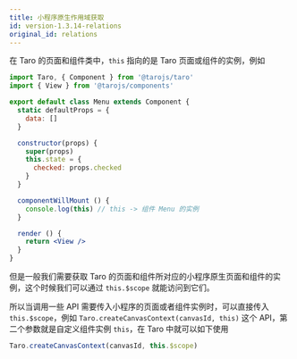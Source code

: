 ```yaml
---
title: 小程序原生作用域获取
id: version-1.3.14-relations
original_id: relations
---
```


在 Taro 的页面和组件类中，`this` 指向的是 Taro 页面或组件的实例，例如

```jsx
import Taro, { Component } from '@tarojs/taro'
import { View } from '@tarojs/components'

export default class Menu extends Component {
  static defaultProps = {
    data: []
  }

  constructor(props) {
    super(props)
    this.state = {
      checked: props.checked
    }
  }

  componentWillMount () {
    console.log(this) // this -> 组件 Menu 的实例
  }

  render () {
    return <View />
  }
}
```

但是一般我们需要获取 Taro 的页面和组件所对应的小程序原生页面和组件的实例，这个时候我们可以通过 `this.$scope` 就能访问到它们。

所以当调用一些 API 需要传入小程序的页面或者组件实例时，可以直接传入 `this.$scope`，例如 `Taro.createCanvasContext(canvasId, this)` 这个 API，第二个参数就是自定义组件实例 `this`，在 Taro 中就可以如下使用

```jsx
Taro.createCanvasContext(canvasId, this.$scope)
```
